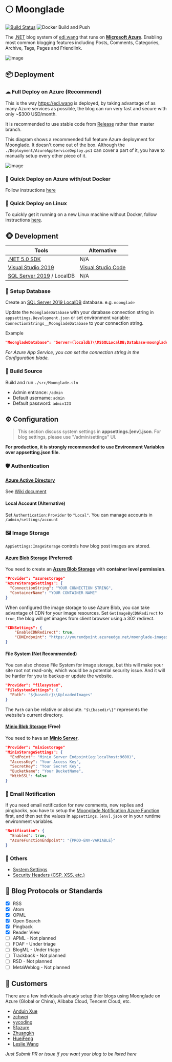 # 🌕 Moonglade

[![Build Status](https://dev.azure.com/ediwang/Edi-GitHub/_apis/build/status/EdiWang.Moonglade?branchName=master)](https://dev.azure.com/ediwang/Edi-GitHub/_build/latest?definitionId=68&branchName=master) ![Docker Build and Push](https://github.com/EdiWang/Moonglade/workflows/Docker%20Build%20and%20Push/badge.svg)

The [.NET](https://dotnet.microsoft.com/) blog system of [edi.wang](https://edi.wang) that runs on [**Microsoft Azure**](https://azure.microsoft.com/en-us/). Enabling most common blogging features including Posts, Comments, Categories, Archive, Tags, Pages and Friendlink.

![image](https://blog.ediwangcdn.com/web-assets/ediwang-azure-arch-v4.png)

## 📦 Deployment

### ☁ Full Deploy on Azure (Recommend)

This is the way https://edi.wang is deployed, by taking advantage of as many Azure services as possible, the blog can run very fast and secure with only ~$300 USD/month.

It is recommended to use stable code from [Release](https://github.com/EdiWang/Moonglade/releases) rather than master branch.

This diagram shows a recommended full feature Azure deployment for Moonglade. It doesn't come out of the box. Although the `./Deployment/AzureAppServiceDeploy.ps1` can cover a part of it, you have to manually setup every other piece of it. 

![image](https://blog.ediwangcdn.com/web-assets/ediwang-azure-arch-visio.png)

### 🐋 Quick Deploy on Azure with/out Docker 

Follow instructions [here](https://github.com/EdiWang/Moonglade/wiki/Quick-Deploy-on-Azure-with-out-Docker)

### 🐧 Quick Deploy on Linux

To quickly get it running on a new Linux machine without Docker, follow instructions [here](https://github.com/EdiWang/Moonglade/wiki/Quick-Install-on-Linux-Machine).

## 🐵 Development

Tools | Alternative
--- | ---
[.NET 5.0 SDK](http://dot.net) | N/A
[Visual Studio 2019](https://visualstudio.microsoft.com/) | [Visual Studio Code](https://code.visualstudio.com/)
[SQL Server 2019](https://www.microsoft.com/en-us/sql-server/sql-server-2019) / LocalDB | N/A

### 💾 Setup Database

Create an [SQL Server 2019 LocalDB](https://docs.microsoft.com/en-us/sql/database-engine/configure-windows/sql-server-express-localdb?view=sql-server-ver15?WT.mc_id=AZ-MVP-5002809) database. e.g. ```moonglade```

Update the `MoongladeDatabase` with your database connection string in `appsettings.Development.json` or set environment variable: `ConnectionStrings__MoongladeDatabase` to your connection string. 

Example

```json
"MoongladeDatabase": "Server=(localdb)\\MSSQLLocalDB;Database=moonglade;Trusted_Connection=True;"
```

*For Azure App Service, you can set the connection string in the Configuration blade.*

### 🔨 Build Source

Build and run `./src/Moonglade.sln`
- Admin entrance: `/admin`
- Default username: `admin`
- Default password: `admin123`

## ⚙ Configuration

> This section discuss system settings in **appsettings.[env].json**. For blog settings, please use "/admin/settings" UI.

**For production, it is strongly recommended to use Environment Variables over appsetting.json file.**

### 🛡 Authentication

#### [Azure Active Directory](https://azure.microsoft.com/en-us/services/active-directory/)

See [Wiki document](https://github.com/EdiWang/Moonglade/wiki/Use-Azure-Active-Directory-Authentication)

#### Local Account (Alternative)

Set `Authentication:Provider` to `"Local"`. You can manage accounts in `/admin/settings/account`

### 🖼 Image Storage
`AppSettings:ImageStorage` controls how blog post images are stored.

#### [Azure Blob Storage](https://azure.microsoft.com/en-us/services/storage/blobs/) (Preferred)

You need to create an [**Azure Blob Storage**](https://azure.microsoft.com/en-us/services/storage/blobs/) with **container level permission**. 

```json
"Provider": "azurestorage"
"AzureStorageSettings": {
  "ConnectionString": "YOUR CONNECTION STRING",
  "ContainerName": "YOUR CONTAINER NAME"
}
```

When configured the image storage to use Azure Blob, you can take advantage of CDN for your image resources. Set ```GetImageByCDNRedirect``` to ```true```, the blog will get images from client browser using a 302 redirect. 

```json
"CDNSettings": {
    "EnableCDNRedirect": true,
    "CDNEndpoint": "https://yourendpoint.azureedge.net/moonglade-images"
}
```

#### File System (Not Recommended)

You can also choose File System for image storage, but this will make your site root not read-only, which would be a potential security issue. And it will be harder for you to backup or update the website.

```json
"Provider": "filesystem",
"FileSystemSettings": {
  "Path": "${basedir}\\UploadedImages"
}
```
The ```Path``` can be relative or absolute. ```"$\{basedir\}"``` represents the website's current directory. 

#### [Minio Blob Storage](https://min.io/) (Free)

You need to hava an [**Minio Server**](https://docs.min.io/). 

```json
"Provider": "miniostorage"
"MinioStorageSettings": {
  "EndPoint": "Minio Server Endpoint(eg:localhost:9600)",
  "AccessKey": "Your Access Key",
  "SecretKey": "Your Secret Key",
  "BucketName": "Your BucketName",
  "WithSSL": false
}
```

### 📧 Email Notification

If you need email notification for new comments, new replies and pingbacks, you have to setup the [Moonglade.Notification Azure Function](https://github.com/EdiWang/Moonglade.Notification) first, and then set the values in ```appsettings.[env].json``` or in your runtime environment variables.

```json
"Notification": {
  "Enabled": true,
  "AzureFunctionEndpoint": "{PROD-ENV-VARIABLE}"
}
```
### 🔩 Others

- [System Settings](https://github.com/EdiWang/Moonglade/wiki/System-Settings)
- [Security Headers (CSP, XSS, etc.)](https://github.com/EdiWang/Moonglade/wiki/Security-Headers-(CSP,-XSS,-etc.))

## 🎉 Blog Protocols or Standards

- [X] RSS
- [X] Atom
- [X] OPML
- [X] Open Search
- [X] Pingback
- [X] Reader View
- [ ] APML - Not planned
- [ ] FOAF - Under triage
- [ ] BlogML - Under triage
- [ ] Trackback - Not planned
- [ ] RSD - Not planned
- [ ] MetaWeblog - Not planned

## 🐼 Customers

There are a few individuals already setup thier blogs using Moonglade on Azure (Global or China), Alibaba Cloud, Tencent Cloud, etc.

- [Anduin Xue](https://anduin.aiursoft.com/)
- [zchwei](https://zchwei.com/)
- [yycoding](https://www.yycoding.xyz/)
- [51azure](https://www.51azure.cloud/)
- [Zhuangkh](https://zhuangkh.com/)
- [HueiFeng](https://blog.stackable.cn/)
- [Leslie Wang](https://lesliewxj.com/)

*Just Submit PR or issue if you want your blog to be listed here*
